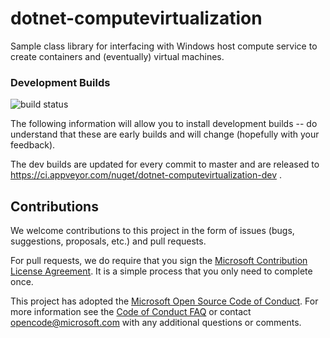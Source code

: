 # dotnet-computevirtualization
Sample class library for interfacing with Windows host compute service to create
containers and (eventually) virtual machines.

### Development Builds

![build status](https://ci.appveyor.com/api/projects/status/43cikpcxujsydanh/branch/master)

The following information will allow you to install development builds -- do
understand that these are early builds and will change (hopefully with your
feedback).

The dev builds are updated for every commit to master and are released to
https://ci.appveyor.com/nuget/dotnet-computevirtualization-dev . 

## Contributions
We welcome contributions to this project in the form of issues (bugs,
suggestions, proposals, etc.) and pull requests.

For pull requests, we do require that you sign the [Microsoft Contribution
License Agreement](https://cla.microsoft.com/). It is a simple process that you
only need to complete once.

This project has adopted the [Microsoft Open Source Code of
Conduct](https://opensource.microsoft.com/codeofconduct/). For more information
see the [Code of Conduct
FAQ](https://opensource.microsoft.com/codeofconduct/faq/) or contact
[opencode@microsoft.com](mailto:opencode@microsoft.com) with any additional
questions or comments.
